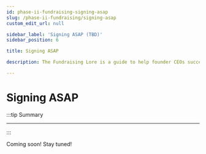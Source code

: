 ```yaml
---
id: phase-ii-fundraising-signing-asap
slug: /phase-ii-fundraising/signing-asap
custom_edit_url: null

sidebar_label: 'Signing ASAP (TBD)'
sidebar_position: 6

title: Signing ASAP

description: The Fundraising Lore is a guide to help founder CEOs successfully raise early-stage VC financing from Silicon Valley investors.

---
```


# Signing ASAP

:::tip Summary

****

:::

Coming soon! Stay tuned!